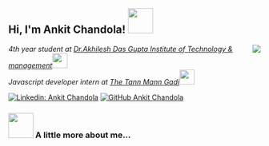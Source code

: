 <h2> Hi, I'm Ankit Chandola! <img src="https://media.giphy.com/media/mGcNjsfWAjY5AEZNw6/giphy.gif" width="50"></h2>
<img src="https://media.giphy.com/media/toXKzaJP3WIgM/giphy.gif" align='right'>
<p><em>4th year student at <a href=https://adgitmdelhi.ac.in">Dr.Akhilesh Das Gupta Institute of Technology & management</a><img src="https://media.giphy.com/media/fYSnHlufseco8Fh93Z/giphy.gif" width="30"></br>Javascript developer intern at <a href="https://www.thetannmanngaadi.org">The Tann Mann Gadi</a><img src="https://media.giphy.com/media/WUlplcMpOCEmTGBtBW/giphy.gif" width="30"> 
</em></p>

  
[![Linkedin: Ankit Chandola](https://img.shields.io/badge/-ankitchandola-blue?style=flat-square&logo=Linkedin&logoColor=white&link=https://www.linkedin.com/in/ankit-chandola-b53a54187/)](https://www.linkedin.com/in/ankit-chandola-b53a54187/)
[![GitHub Ankit Chandola](https://img.shields.io/github/followers/Ankitchandola?label=follow&style=social)](https://github.com/ankitchandola)


### <img src="https://media.giphy.com/media/VgCDAzcKvsR6OM0uWg/giphy.gif" width="50"> A little more about me...  
